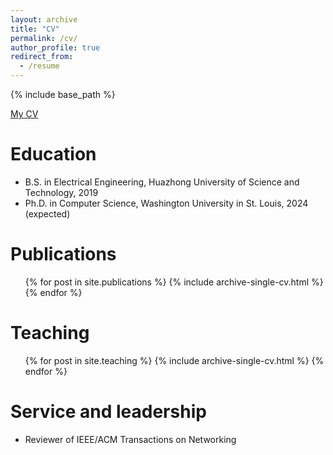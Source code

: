 ```yaml
---
layout: archive
title: "CV"
permalink: /cv/
author_profile: true
redirect_from:
  - /resume
---
```


{% include base_path %}

[My CV](https://batyu.github.io/zhiyuanyu/files/CV_ZhiyuanYu.pdf)

Education
======
* B.S. in Electrical Engineering, Huazhong University of Science and Technology, 2019
* Ph.D. in Computer Science, Washington University in St. Louis, 2024 (expected)

Publications
======
  <ul>{% for post in site.publications %}
    {% include archive-single-cv.html %}
  {% endfor %}</ul>
  
Teaching
======
  <ul>{% for post in site.teaching %}
    {% include archive-single-cv.html %}
  {% endfor %}</ul>
  
Service and leadership
======
* Reviewer of IEEE/ACM Transactions on Networking
